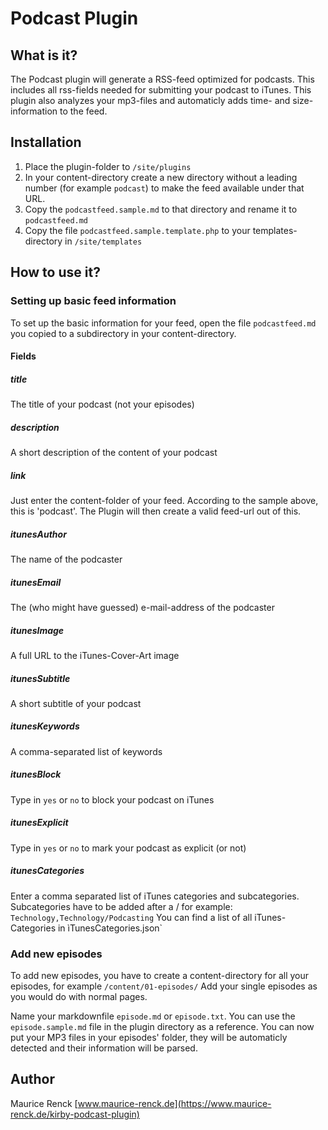# Podcast Plugin

## What is it?
The Podcast plugin will generate a RSS-feed optimized for podcasts. This includes all rss-fields needed for submitting your podcast to iTunes.
This plugin also analyzes your mp3-files and automaticly adds time- and size-information to the feed. 

## Installation
1. Place the plugin-folder to `/site/plugins`
2. In your content-directory create a new directory without a leading number (for example `podcast`) to make the feed available under that URL.
3. Copy the `podcastfeed.sample.md` to that directory and rename it to `podcastfeed.md`
4. Copy the file `podcastfeed.sample.template.php` to your templates-directory in `/site/templates`

## How to use it?
### Setting up basic feed information
To set up the basic information for your feed, open the file `podcastfeed.md` you copied to a subdirectory in your content-directory.

#### Fields
##### title
The title of your podcast (not your episodes)

##### description
A short description of the content of your podcast

##### link
Just enter the content-folder of your feed. According to the sample above, this is 'podcast'. The Plugin will then create a valid feed-url out of this.

##### itunesAuthor
The name of the podcaster

##### itunesEmail
The (who might have guessed) e-mail-address of the podcaster

##### itunesImage
A full URL to the iTunes-Cover-Art image
##### itunesSubtitle
A short subtitle of your podcast

##### itunesKeywords
A comma-separated list of keywords

##### itunesBlock
Type in `yes` or `no` to block your podcast on iTunes

##### itunesExplicit
Type in `yes` or `no` to mark your podcast as explicit (or not)

##### itunesCategories
Enter a comma separated list of iTunes categories and subcategories. Subcategories have to be added after a / for example:
`Technology,Technology/Podcasting`
You can find a list of all iTunes-Categories in ìTunesCategories.json`

### Add new episodes
To add new episodes, you have to create a content-directory for all your episodes, for example `/content/01-episodes/` Add your single episodes as you would do with normal pages.

Name your markdownfile `episode.md` or `episode.txt`. You can use the `episode.sample.md` file in the plugin directory as a reference. You can now put your MP3 files in your episodes' folder, they will be automaticly detected and their information will be parsed.

## Author
Maurice Renck [www.maurice-renck.de](https://www.maurice-renck.de/kirby-podcast-plugin)
